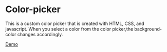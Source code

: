 # Color-picker

This is a custom color picker that is created with HTML, CSS, and javascript. When you select a color from the color picker,the background-color changes accordingly. 

[Demo](https://achiraisuru.github.io/Dynamic-color-picker/)